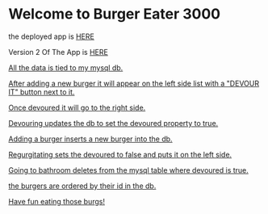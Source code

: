 <h1>Welcome to Burger Eater 3000</h1>

<p>the deployed app is <a href="https://burger-eater3000.herokuapp.com/" target="_blank">HERE</a></p>
<p>Version 2 Of The App is <a href="https://burgerapp-version2.herokuapp.com/" target="_blank">HERE</p>
	
<p>All the data is tied to my mysql db.</p>

<p>After adding a new burger it will appear on the left side list with a "DEVOUR IT" button next to it.</p>

<p>Once devoured it will go to the right side.</p>

<p>Devouring updates the db to set the devoured property to true.</p>

<p>Adding a burger inserts a new burger into the db.</p>

<p>Regurgitating sets the devoured to false and puts it on the left side.</p>

<p>Going to bathroom deletes from the mysql table where devoured is true.</p>

<p>the burgers are ordered by their id in the db.</p>

<p>Have fun eating those burgs!</p>

